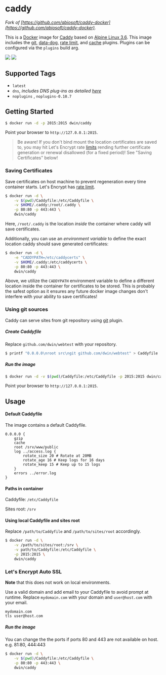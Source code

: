 # caddy
_Fork of [https://github.com/abiosoft/caddy-docker](https://github.com/abiosoft/caddy-docker)._

This is a [Docker](https://docker.com) image for [Caddy](https://caddyserver.com) based on [Alpine Linux 3.6](https://alpinelinux.org). This image includes the [git](https://caddyserver.com/docs/http.git), [data-dog](https://caddyserver.com/docs/http.datadog), [rate limit](https://caddyserver.com/docs/http.ratelimit), and [cache](https://caddyserver.com/docs/http.cache) plugins.  Plugins can be configured via the `plugins` build arg.

[![](https://images.microbadger.com/badges/version/dwin/caddy.svg)](https://microbadger.com/images/dwin/caddy "Get your own version badge on microbadger.com")
[![](https://images.microbadger.com/badges/image/dwin/caddy.svg)](https://microbadger.com/images/dwin/caddy "Get your own image badge on microbadger.com")

## Supported Tags
- ```latest```
- ```dns```, *includes DNS plug-ins as detailed [here](https://github.com/dwin/caddy-docker/tree/master/dns)*
- ```noplugins``` , ```noplugins-0.10.7```

## Getting Started

```sh
$ docker run -d -p 2015:2015 dwin/caddy
```

Point your browser to `http://127.0.0.1:2015`.

> Be aware! If you don't bind mount the location certificates are saved to, you may hit Let's Encrypt rate [limits](https://letsencrypt.org/docs/rate-limits/) rending further certificate generation or renewal disallowed (for a fixed period)! See "Saving Certificates" below!

### Saving Certificates

Save certificates on host machine to prevent regeneration every time container starts.
Let's Encrypt has [rate limit](https://community.letsencrypt.org/t/rate-limits-for-lets-encrypt/6769).
```sh
$ docker run -d \
    -v $(pwd)/Caddyfile:/etc/Caddyfile \
    -v $HOME/.caddy:/root/.caddy \
    -p 80:80 -p 443:443 \
    dwin/caddy
```


Here, `/root/.caddy` is the location *inside* the container where caddy will save certificates.

Additionally, you can use an *environment variable* to define the exact location caddy should save generated certificates:

```sh
$ docker run -d \
    -e "CADDYPATH=/etc/caddycerts" \
    -v $HOME/.caddy:/etc/caddycerts \
    -p 80:80 -p 443:443 \
    dwin/caddy
```

Above, we utilize the `CADDYPATH` environment variable to define a different location inside the container for
certificates to be stored. This is probably the safest option as it ensures any future docker image changes don't interfere with your ability to save certificates!

### Using git sources

Caddy can serve sites from git repository using [git](https://caddyserver.com/docs/http.git) plugin.

##### Create Caddyfile

Replace `github.com/dwin/webtest` with your repository.

```sh
$ printf "0.0.0.0\nroot src\ngit github.com/dwin/webtest" > Caddyfile
```

##### Run the image

```sh
$ docker run -d -v $(pwd)/Caddyfile:/etc/Caddyfile -p 2015:2015 dwin/caddy
```
Point your browser to `http://127.0.0.1:2015`.

## Usage

#### Default Caddyfile

The image contains a default Caddyfile.

```
0.0.0.0 {
    gzip
    cache
    root /srv/www/public
    log ../access.log {
        rotate_size 20 # Rotate at 20MB
	    rotate_age 16 # Keep logs for 16 days
	    rotate_keep 15 # Keep up to 15 logs
    }
    errors ../error.log
}
```


#### Paths in container

Caddyfile: `/etc/Caddyfile`

Sites root: `/srv`

#### Using local Caddyfile and sites root

Replace `/path/to/Caddyfile` and `/path/to/sites/root` accordingly.

```sh
$ docker run -d \
    -v /path/to/sites/root:/srv \
    -v path/to/Caddyfile:/etc/Caddyfile \
    -p 2015:2015 \
    dwin/caddy
```

### Let's Encrypt Auto SSL
**Note** that this does not work on local environments.

Use a valid domain and add email to your Caddyfile to avoid prompt at runtime.
Replace `mydomain.com` with your domain and `user@host.com` with your email.
```
mydomain.com
tls user@host.com
```

##### Run the image

You can change the the ports if ports 80 and 443 are not available on host. e.g. 81:80, 444:443

```sh
$ docker run -d \
    -v $(pwd)/Caddyfile:/etc/Caddyfile \
    -p 80:80 -p 443:443 \
    dwin/caddy
```
